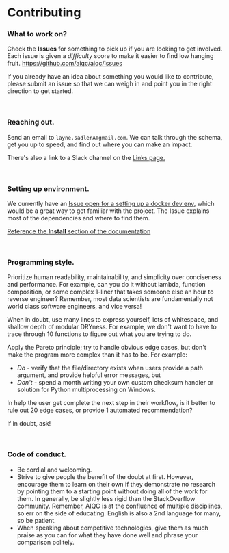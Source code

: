 # Contributing

### What to work on?
Check the **Issues** for something to pick up if you are looking to get involved. Each issue is given a *difficulty* score to make it easier to find low hanging fruit.
https://github.com/aiqc/aiqc/issues

If you already have an idea about something you would like to contribute, please submit an issue so that we can weigh in and point you in the right direction to get started.

<br />

### Reaching out.
Send an email to `layne.sadlerATgmail.com`. We can talk through the schema, get you up to speed, and find out where you can make an impact.

There's also a link to a Slack channel on the [Links page.](https://aiqc.readthedocs.io/en/latest/links.html)

<br />

### Setting up environment.
We currently have an [Issue open for a setting up a docker dev env](https://github.com/aiqc/aiqc/issues/16), which would be a great way to get familiar with the project. The Issue explains most of the dependencies and where to find them.

[Reference the **Install** section of the documentation](https://aiqc.readthedocs.io/en/latest/notebooks/installation.html
)

<br />

### Programming style.
Prioritize human readability, maintainability, and simplicity over conciseness and performance. For example, can you do it without lambda, function composition, or some complex 1-liner that takes someone else an hour to reverse engineer? Remember, most data scientists are fundamentally not world class software engineers, and vice versa!

When in doubt, use many lines to express yourself, lots of whitespace, and shallow depth of modular DRYness. For example, we don't want to have to trace through 10 functions to figure out what you are trying to do.

Apply the Pareto principle; try to handle obvious edge cases, but don't make the program more complex than it has to be. For example:

* *Do -* verify that the file/directory exists when users provide a path argument, and provide helpful error messages, but 
* *Don't -* spend a month writing your own custom checksum handler or solution for Python multiprocessing on Windows. 

In help the user get complete the next step in their workflow, is it better to rule out 20 edge cases, or provide 1 automated recommendation?

If in doubt, ask!

<br />

### Code of conduct.
* Be cordial and welcoming.
* Strive to give people the benefit of the doubt at first. However, encourage them to learn on their own if they demonstrate no research by pointing them to a starting point without doing all of the work for them. In generally, be slightly less rigid than the StackOverflow community. Remember, AIQC is at the confluence of multiple disciplines, so err on the side of educating. English is also a 2nd language for many, so be patient.
* When speaking about competitive technologies, give them as much praise as you can for what they have done well and phrase your comparison politely.